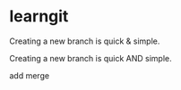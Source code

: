 # learngit

Creating a new branch is quick & simple.

Creating a new branch is quick AND simple.

add merge
